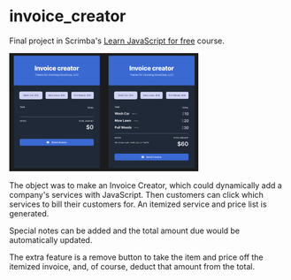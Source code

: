 # invoice_creator
Final project in Scrimba's [Learn JavaScript for free](https://scrimba.com/learn/learnjavascript/module-3-final-solo-project-invoice-creator-cVbPpRhD) course. 

![screenhot of empty and filled in Invoice Creator](https://github.com/JoleneKearse/invoice_creator/blob/main/screenshot.png)

The object was to make an Invoice Creator, which could dynamically add a company's services with JavaScript. Then customers can click which services to bill their customers for. An itemized service and price list is generated.

Special notes can be added and the total amount due would be automatically updated.

The extra feature is a remove button to take the item and price off the itemized invoice, and, of course, deduct that amount from the total.
